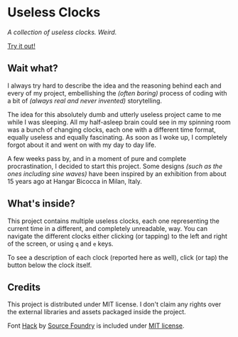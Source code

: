 # Useless Clocks

*A collection of useless clocks. Weird.*

[Try it out!]()

## Wait what?

I always try hard to describe the idea and the reasoning behind each and every of my project, embellishing the *(often boring)* process of coding with a bit of *(always real and never invented)* storytelling.

The idea for this absolutely dumb and utterly useless project came to me while I was sleeping.
All my half-asleep brain could see in my spinning room was a bunch of changing clocks, each one with a different time format, equally useless and equally fascinating.
As soon as I woke up, I completely forgot about it and went on with my day to day life.

A few weeks pass by, and in a moment of pure and complete procrastination, I decided to start this project.
Some designs *(such as the ones including sine waves)* have been inspired by an exhibition from about 15 years ago at Hangar Bicocca in Milan, Italy.

## What's inside?

This project contains multiple useless clocks, each one representing the current time in a different, and completely unreadable, way.
You can navigate the different clocks either clicking (or tapping) to the left and right of the screen, or using `q` and `e` keys.

To see a description of each clock (reported here as well), click (or tap) the button below the clock itself.

## Credits

This project is distributed under MIT license.
I don't claim any rights over the external libraries and assets packaged inside the project.

Font [Hack](https://sourcefoundry.org/hack/) by [Source Foundry](https://sourcefoundry.org/) is included under [MIT license](https://github.com/source-foundry/Hack/blob/master/LICENSE.md).
